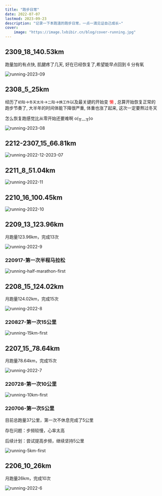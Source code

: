 ```yaml
---
title: "跑步日常" 
date: 2022-07-07 
lastmod: 2023-09-23
description: "记录一下本跑渣的跑步日常，一点一滴见证自己成长~"
cover:
    image: "https://image.lvbibir.cn/blog/cover-running.jpg"
---
```


## 2309_18_140.53km

跑量加的有点快, 肌腱疼了几天, 好在已经恢复了,希望能早点回到 6 分有氧

![running-2023-09](https://image.lvbibir.cn/blog/running-2023-09.png)



## 2308_5_25km

经历了`初阳`->`冬天太冷`->`二阳`->`换工作`以及最关键的开始变 <font color='red'>懒</font> , 总算开始恢复正常的跑步节奏了, 大半年的时间体能下降很严重, 体重也涨了起来, 这次一定要熬过冬天

怎么恢复跑感觉比从零开始还要难啊 o(╥﹏╥)o

![running-2023-08](https://image.lvbibir.cn/blog/running-2023-08.png)

## 2212-2307_15_66.81km

![running-2022-12-2023-07](https://image.lvbibir.cn/blog/running-2022-12-2023-07.png)

## 2211_8_51.04km

![running-2022-11](https://image.lvbibir.cn/blog/running-2022-11.png)

## 2210_16_100.45km

![running-2022-10](https://image.lvbibir.cn/blog/running-2022-10.png)



## 2209_13_123.96km

月跑量123.96km，完成13次

![running-2022-9](https://image.lvbibir.cn/blog/running-2022-9.png)

### 220917-第一次半程马拉松

![running-half-marathon-first](https://image.lvbibir.cn/blog/running-half-marathon-first.jpg)



## 2208_15_124.02km

月跑量124.02km，完成15次

![running-2022-8](https://image.lvbibir.cn/blog/running-2022-8.jpg)

### 220827-第一次15公里

![running-15km-first](https://image.lvbibir.cn/blog/running-15km-first.jpg)

## 2207_15_78.64km

月跑量78.64km，完成15次

![running-2022-7](https://image.lvbibir.cn/blog/running-2022-7.jpg)

### 220728-第一次10公里

![running-10km-first](https://image.lvbibir.cn/blog/running-10km-first.jpg)


### 220706-第一次5公里

目前总跑量37公里，第一次不休息完成了5公里

存在问题：步频较慢，心率太高

后续计划：尝试提高步频，继续坚持5公里

![running-5km-first](https://image.lvbibir.cn/blog/running-5km-first.jpg)

## 2206_10_26km

月跑量26km，完成10次

![running-2022-6](https://image.lvbibir.cn/blog/running-2022-6.jpg)
